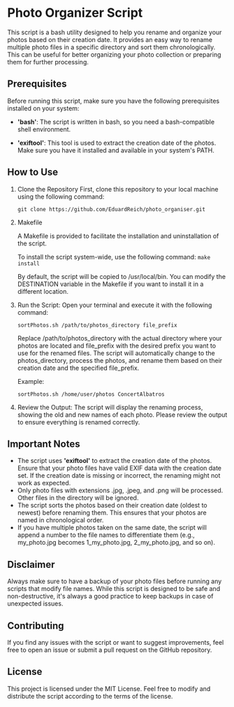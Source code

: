 # Photo Organizer Script #
This script is a bash utility designed to help you rename and organize your photos based on their creation date.  It provides an easy way to rename multiple photo files in a specific directory and sort them chronologically. This can be useful for better organizing your photo collection or preparing them for further processing.

## Prerequisites ##

Before running this script, make sure you have the following prerequisites installed on your system:

  * __'bash'__: The script is written in bash, so you need a bash-compatible shell environment.

  * __'exiftool'__: This tool is used to extract the creation date of the photos. Make sure you have it installed and available in your system's PATH.

## How to Use ##

1. Clone the Repository
    First, clone this repository to your local machine using the following command:

      `git clone https://github.com/EduardReich/photo_organiser.git`

2. Makefile

    A Makefile is provided to facilitate the installation and uninstallation of the script.

    To install the script system-wide, use the following command: `make install`

    By default, the script will be copied to /usr/local/bin. You can modify the DESTINATION variable in the Makefile if you want to install it in a different location.

3. Run the Script:
    Open your terminal and execute it with the following command:

      `sortPhotos.sh /path/to/photos_directory file_prefix`

   Replace /path/to/photos_directory with the actual directory where your photos are located and file_prefix with the desired prefix you want to use for the renamed files.
   The script will automatically change to the photos_directory, process the photos, and rename them based on their creation date and the specified file_prefix.

   Example:

      `sortPhotos.sh /home/user/photos ConcertAlbatros`

5. Review the Output: The script will display the renaming process, showing the old and new names of each photo. Please review the output to ensure everything is renamed correctly.

## Important Notes ##

* The script uses __'exiftool'__ to extract the creation date of the photos. Ensure that your photo files have valid EXIF data with the creation date set. If the creation date is missing or incorrect, the renaming might not work as expected.
* Only photo files with extensions .jpg, .jpeg, and .png will be processed. Other files in the directory will be ignored.
* The script sorts the photos based on their creation date (oldest to newest) before renaming them. This ensures that your photos are named in chronological order.
* If you have multiple photos taken on the same date, the script will append a number to the file names to differentiate them (e.g., my_photo.jpg becomes 1_my_photo.jpg, 2_my_photo.jpg, and so on).

## Disclaimer ##

Always make sure to have a backup of your photo files before running any scripts that modify file names. While this script is designed to be safe and non-destructive, it's always a good practice to keep backups in case of unexpected issues.

## Contributing ##

If you find any issues with the script or want to suggest improvements, feel free to open an issue or submit a pull request on the GitHub repository.

## License ##

This project is licensed under the MIT License. Feel free to modify and distribute the script according to the terms of the license.




